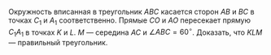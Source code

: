 Окружность вписанная в треугольник $ABC$ касается сторон $AB$ и $BC$ в точках $C_1$ и $A_1$ соответственно. Прямые $CO$ и $AO$ пересекает прямую $C_1A_1$ в точках $K$ и $L$. $M$ — середина $AC$ и $\angle ABC=60^\circ$. Доказать, что $KLM$ —   правильный треугольник.